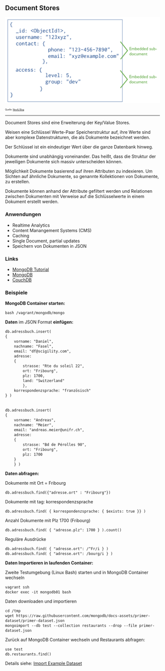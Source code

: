 Document Stores
---------------

![Document](../images/Document.png)

<p style="font-size: 0.5em">Quelle: <a href="https://neo4j.com/blog/aggregate-stores-tour/">Neo4j Blog</a></p>

---

Document Stores sind eine Erweiterung der Key/Value Stores. 

Weisen eine Schlüssel Werte-Paar Speicherstruktur auf, ihre Werte sind aber komplexe Datenstrukturen, die als Dokumente bezeichnet werden. 

Der Schlüssel ist ein eindeutiger Wert über die ganze Datenbank hinweg. 

Dokumente sind unabhängig voneinander. Das heißt, dass die Struktur der jeweiligen Dokumente sich massiv unterscheiden können.

Möglichkeit Dokumente basierend auf ihren Attributen zu indexieren. Um Sichten auf ähnliche Dokumente, so genannte Kollektionen von Dokumente,
zu erstellen.

Dokumente können anhand der Attribute gefiltert werden und Relationen zwischen Dokumenten mit Verweise auf die Schlüsselwerte in einem
Dokument erstellt werden. 

### Anwendungen

- Realtime Analytics
- Content Manangement Systems (CMS)
- Caching
- Single Document, partial updates
- Speichern von Dokumenten in JSON

### Links

- [MongoDB Tutorial](https://docs.mongodb.com/manual/crud/)
- [MongoDB](https://www.mongodb.com/)
- [CouchDB](http://couchdb.apache.org/)

### Beispiele

**MongoDB Container starten:**

	bash /vagrant/mongodb/mongo

**Daten** im JSON Format **einfügen:**

	db.adressbuch.insert( 
	{
		vorname: "Daniel",
		nachname: "Fasel",
		email: "df@scigility.com",
		adresse: 
		{
			strasse: "Rte du soleil 22",
			ort: "Fribourg",
			plz: 1700,
			land: "Switzerland"
			},
		korrespondenzsprache: "französisch"
	} )


	db.adressbuch.insert(
	{
		vorname: "Andreas",
		nachname: "Meier",
		email: "andreas.meier@unifr.ch",
		adresse: 
		{
			strasse: "Bd de Pérolles 90",
			ort: "Fribourg",
			plz: 1700
		}
		} )
	
**Daten abfragen:**

Dokumente mit Ort = Fribourg

	db.adressbuch.find({"adresse.ort" : "Fribourg"})
	
Dokumente mit tag: korrespondenzsprache

	db.adressbuch.find( { korrespondenzsprache: { $exists: true }} )
	
Anzahl Dokumente mit Plz 1700 (Fribourg)
	
	db.adressbuch.find( { "adresse.plz": 1700 } ).count()

Reguläre Ausdrücke

	db.adressbuch.find( { "adresse.ort": /^Fr/i } )
	db.adressbuch.find( { "adresse.ort": /bourg/i } )


**Daten Importieren in laufenden Container:**

Zweite Testumgebung (Linux Bash) starten und in MongoDB Container wechseln

	vagrant ssh
	docker exec -it mongodb01 bash

Daten downloaden und importieren

	cd /tmp
	wget https://raw.githubusercontent.com/mongodb/docs-assets/primer-dataset/primer-dataset.json
	mongoimport --db test --collection restaurants --drop --file primer-dataset.json
	
Zurück auf MongoDB Container wechseln und Restaurants abfragen:

	use test
	db.restaurants.find()
	
Details siehe: [Import Example Dataset](https://docs.mongodb.com/getting-started/shell/import-data/)
